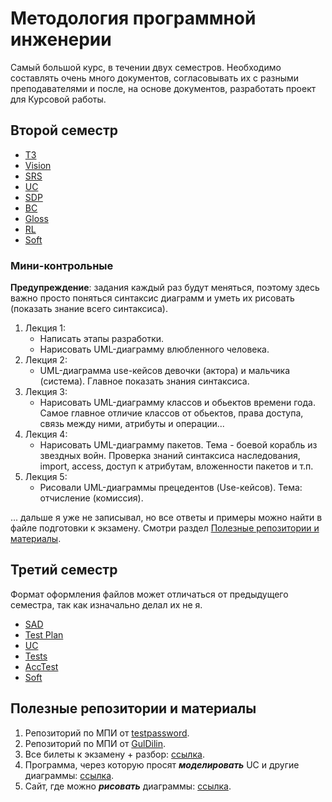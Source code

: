 # Методология программной инженерии
Самый большой курс, в течении двух семестров. Необходимо составлять очень много документов, согласовывать их с разными преподавателями и после, на основе документов, разработать проект для Курсовой работы.

## Второй семестр
+ [ТЗ](./docs/ТЗ.pdf)
+ [Vision](./docs/Vision.pdf)
+ [SRS](./docs/SRS.pdf)
+ [UC](./docs/UC.pdf)
+ [SDP](./docs/SDP.pdf)
+ [BC](./docs/BC.pdf)
+ [Gloss](./docs/Gloss.pdf)
+ [RL](./docs/RL.pdf)
+ [Soft](./project)

### Мини-контрольные
**Предупреждение**: задания каждый раз будут меняться, поэтому здесь важно просто поняться синтаксис диаграмм и уметь их рисовать (показать знание всего синтаксиса).

1. Лекция 1:
   + Написать этапы разработки.
   + Нарисовать UML-диаграмму влюбленного человека.
2. Лекция 2:
   + UML-диаграмма use-кейсов девочки (актора) и мальчика (система). Главное показать знания синтаксиса.
3. Лекция 3:
   + Нарисовать UML-диаграмму классов и обьектов времени года. Самое главное отличие классов от обьектов, права доступа, связь между ними, атрибуты и операции...
4. Лекция 4:
   + Нарисовать UML-диаграмму пакетов. Тема - боевой корабль из звездных войн. Проверка знаний синтаксиса наследования, import, access, доступ к атрибутам, вложенности пакетов и т.п.
5. Лекция 5:
   + Рисовали UML-диаграммы прецедентов (Use-кейсов). Тема: отчисление (комиссия).

... дальше я уже не записывал, но все ответы и примеры можно найти в файле подготовки к экзамену. Смотри раздел [Полезные репозитории и материалы](#полезные-репозитории-и-материалы).

## Третий семестр
Формат оформления файлов может отличаться от предыдущего семестра, так как изначально делал их не я.

+ [SAD](./docs/SAD.pdf)
+ [Test Plan](./docs/TestPlan.pdf)
+ [UC](./docs/UC.pdf)
+ [Tests](./project)
+ [AccTest](./docs/Acceptance%20Test.pdf)
+ [Soft](./project)

## Полезные репозитории и материалы
1. Репозиторий по МПИ от [testpassword](https://github.com/testpassword/Software-engineering-methodology/tree/master).
2. Репозиторий по МПИ от [GulDilin](https://github.com/GulDilin/itmo/tree/d2894df63d6da6c9987f2f025433d9c738fb7fb1/magistracy/software-engeneering-methodology).
3. Все билеты к экзамену + разбор: [ссылка](./docs/MPI_Otvety.pdf).
4. Программа, через которую просят _**моделировать**_ UC и другие диаграммы: [ссылка](https://github.com/ModelioOpenSource/Modelio).
5. Сайт, где можно _**рисовать**_ диаграммы: [ссылка](https://draw.io).